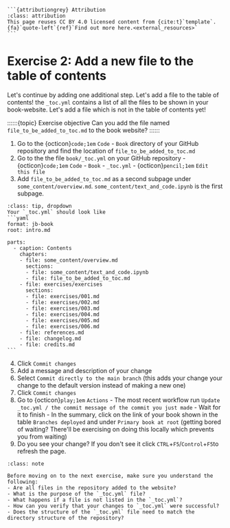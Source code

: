 ````{margin}
```{attributiongrey} Attribution
:class: attribution
This page reuses CC BY 4.0 licensed content from {cite:t}`template`. {fa}`quote-left`{ref}`Find out more here.<external_resources>`
```
````

# Exercise 2: Add a new file to the table of contents

Let's continue by adding one additional step. Let's add a file to the table of contents! the `_toc.yml` contains a list of all the files to be shown in your book-website. Let's add a file which is not in the table of contents yet!

::::::{topic} Exercise objective
Can you add the file named `file_to_be_added_to_toc.md` to the book website?
::::::

1. Go to the {octicon}`code;1em` `Code` - `Book` directory of your GitHub repository and find the location of `file_to_be_added_to_toc.md`
2. Go to the the file `book/_toc.yml` on your GitHub repository - {octicon}`code;1em` `Code` - `Book` - `_toc.yml` - {octicon}`pencil;1em` `Edit this file`
3. Add `file_to_be_added_to_toc.md` as a second subpage under `some_content/overview.md`. `some_content/text_and_code.ipynb` is the first subpage.

````{admonition} Need some help?
:class: tip, dropdown
Your `_toc.yml` should look like
```yaml
format: jb-book
root: intro.md

parts:
  - caption: Contents
    chapters:
    - file: some_content/overview.md
      sections:
      - file: some_content/text_and_code.ipynb
      - file: file_to_be_added_to_toc.md
    - file: exercises/exercises
      sections:
      - file: exercises/001.md
      - file: exercises/002.md
      - file: exercises/003.md
      - file: exercises/004.md
      - file: exercises/005.md
      - file: exercises/006.md
    - file: references.md
    - file: changelog.md
    - file: credits.md
```
````
4. Click `Commit changes`
5. Add a message and description of your change
6. Select `Commit directly to the main branch` (this adds your change your change to the default version instead of making a new one)
7. Click `Commit changes`
8. Go to {octicon}`play;1em` `Actions` - The most recent workflow run `Update _toc.yml / the commit message of the commit you just made` - Wait for it to finish - In the summary, click on the link of your book shown in the table `Branches deployed` and under `Primary book at root` (getting bored of waiting? There'll be exercising on doing this locally which prevents you from waiting)
9. Do you see your change? If you don't see it click `CTRL`+`F5`/`Control`+`F5`to refresh the page.

```{admonition} Check your understanding
:class: note

Before moving on to the next exercise, make sure you understand the following:
- Are all files in the repository added to the website?
- What is the purpose of the `_toc.yml` file?
- What happens if a file is not listed in the `_toc.yml`?
- How can you verify that your changes to `_toc.yml` were successful?
- Does the structure of the `_toc.yml` file need to match the directory structure of the repository?
```